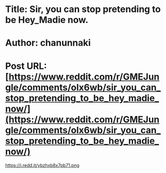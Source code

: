 # Title: Sir, you can stop pretending to be Hey_Madie now.
# Author: chanunnaki
# Post URL: [https://www.reddit.com/r/GMEJungle/comments/olx6wb/sir_you_can_stop_pretending_to_be_hey_madie_now/](https://www.reddit.com/r/GMEJungle/comments/olx6wb/sir_you_can_stop_pretending_to_be_hey_madie_now/)


https://i.redd.it/ybzhxb8x7pb71.png